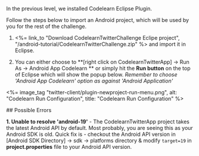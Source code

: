 
In the previous level, we installed Codelearn Eclipse Plugin.

Follow the steps below to import an Android project, which will be used by you for the rest of the challenge.

1. <%= link_to "Download CodelearnTwitterChallenge Eclipe project", "/android-tutorial/CodelearnTwitterChallenge.zip" %> and import it in Eclipse.

2. You can either choose to **[right click on CodelearnTwitterApp] -> Run As -> Android App Codelearn ** or simply hit the **Run button** on the top of Eclipse which will show the popup below. *Remember to choose 'Android App Codelearn' option as against 'Android Application'*
<p>
<%= image_tag "twitter-client/plugin-newproject-run-menu.png", alt: "Codelearn Run Configuration", title: "Codelearn Run Configuration" %>
</p>
## Possible Errors

**1. Unable to resolve 'android-19'** - The CodelearnTwitterApp project takes the latest Android API by default. Most probably, you are seeing this as your Android SDK is old. Quick fix is - checkout the Android API version in [Android SDK Directory] -> sdk -> platforms directory & modify `target=19` in **project.properties** file to your Android API version. 
